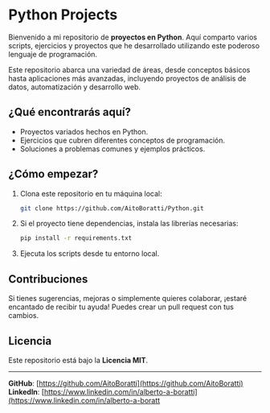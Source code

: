 # Python Projects

Bienvenido a mi repositorio de **proyectos en Python**. Aquí comparto varios scripts, ejercicios y proyectos que he desarrollado utilizando este poderoso lenguaje de programación.

Este repositorio abarca una variedad de áreas, desde conceptos básicos hasta aplicaciones más avanzadas, incluyendo proyectos de análisis de datos, automatización y desarrollo web.

## ¿Qué encontrarás aquí?

- Proyectos variados hechos en Python.
- Ejercicios que cubren diferentes conceptos de programación.
- Soluciones a problemas comunes y ejemplos prácticos.

## ¿Cómo empezar?

1. Clona este repositorio en tu máquina local:

    ```bash
    git clone https://github.com/AitoBoratti/Python.git
    ```

2. Si el proyecto tiene dependencias, instala las librerías necesarias:

    ```bash
    pip install -r requirements.txt
    ```

3. Ejecuta los scripts desde tu entorno local.

## Contribuciones

Si tienes sugerencias, mejoras o simplemente quieres colaborar, ¡estaré encantado de recibir tu ayuda! Puedes crear un pull request con tus cambios.

## Licencia

Este repositorio está bajo la **Licencia MIT**.

---

**GitHub**: [https://github.com/AitoBoratti](https://github.com/AitoBoratti)  
**LinkedIn**: [https://www.linkedin.com/in/alberto-a-boratti](https://www.linkedin.com/in/alberto-a-boratt
